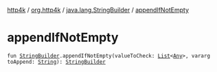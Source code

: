 [http4k](../../index.md) / [org.http4k](../index.md) / [java.lang.StringBuilder](index.md) / [appendIfNotEmpty](./append-if-not-empty.md)

# appendIfNotEmpty

`fun `[`StringBuilder`](https://kotlinlang.org/api/latest/jvm/stdlib/kotlin.text/-string-builder/index.html)`.appendIfNotEmpty(valueToCheck: `[`List`](https://kotlinlang.org/api/latest/jvm/stdlib/kotlin.collections/-list/index.html)`<`[`Any`](https://kotlinlang.org/api/latest/jvm/stdlib/kotlin/-any/index.html)`>, vararg toAppend: `[`String`](https://kotlinlang.org/api/latest/jvm/stdlib/kotlin/-string/index.html)`): `[`StringBuilder`](https://kotlinlang.org/api/latest/jvm/stdlib/kotlin.text/-string-builder/index.html)